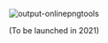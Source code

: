 <p align="center"
<a href="https://imgbb.com/"><img src="https://i.ibb.co/PxyRpHH/output-onlinepngtools.png" alt="output-onlinepngtools" border="0" /></a>
</p>

<p align="center">(To be launched in 2021)</p>
